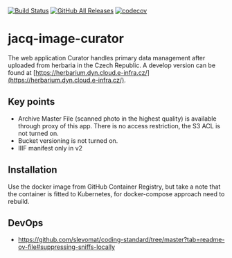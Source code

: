 [![Build Status](https://github.com/krkabol/jacq-image-curator/actions/workflows/publish.yml/badge.svg)](https://github.com/krkabol/jacq-image-curator/actions?query=workflow%3ABuild+branch%3Amain)
[![GitHub All Releases](https://img.shields.io/github/downloads/krkabol/jacq-image-curator/total)](https://github.com/krkabol/jacq-image-curator/releases)
[![codecov](https://codecov.io/gh/krkabol/jacq-image-curator/branch/main/graph/badge.svg?token=YOUR_TOKEN)](https://codecov.io/gh/my-user/my-project)

[//]: # (![PHPStan]&#40;https://img.shields.io/badge/style-level%207-brightgreen.svg?&label=phpstan&#41;)


# jacq-image-curator
The web application Curator handles primary data management after uploaded from herbaria in the Czech Republic. A develop version can be found at [https://herbarium.dyn.cloud.e-infra.cz/](https://herbarium.dyn.cloud.e-infra.cz/).

## Key points
* Archive Master File (scanned photo in the highest quality) is available through proxy of this app. There is no access restriction, the S3 ACL is not turned on.
* Bucket versioning is not turned on.
* IIIF manifest only in v2

## Installation
Use the docker image from GitHub Container Registry, but take a note that the container is fitted to Kubernetes, for docker-compose approach need to rebuild.

## DevOps
* https://github.com/slevomat/coding-standard/tree/master?tab=readme-ov-file#suppressing-sniffs-locally

